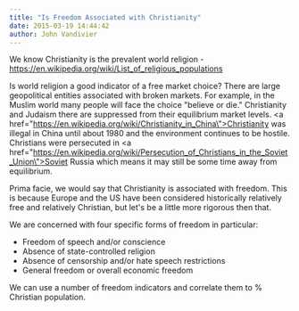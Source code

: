 ```yaml
---
title: "Is Freedom Associated with Christianity"
date: 2015-03-19 14:44:42
author: John Vandivier
---
```




We know Christianity is the prevalent world religion - https://en.wikipedia.org/wiki/List_of_religious_populations

Is world religion a good indicator of a free market choice? There are large geopolitical entities associated with broken markets. For example, in the Muslim world many people will face the choice \"believe or die.\" Christianity and Judaism there are suppressed from their equilibrium market levels. <a href=\"https://en.wikipedia.org/wiki/Christianity_in_China\">Christianity was illegal in China</a> until about 1980 and the environment continues to be hostile. Christians were persecuted in <a href=\"https://en.wikipedia.org/wiki/Persecution_of_Christians_in_the_Soviet_Union\">Soviet Russia</a> which means it may still be some time away from equilibrium.

Prima facie, we would say that Christianity is associated with freedom. This is because Europe and the US have been considered historically relatively free and relatively Christian, but let's be a little more rigorous then that.

We are concerned with four specific forms of freedom in particular:
<ul>
	<li>Freedom of speech and/or conscience</li>
	<li>Absence of state-controlled religion</li>
	<li>Absence of censorship and/or hate speech restrictions</li>
	<li>General freedom or overall economic freedom</li>
</ul>
We can use a number of freedom indicators and correlate them to % Christian population.